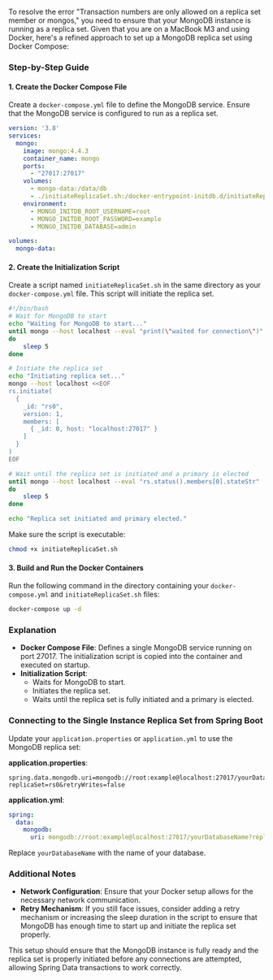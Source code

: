 To resolve the error "Transaction numbers are only allowed on a replica set member or mongos," you need to ensure that your MongoDB instance is running as a replica set. Given that you are on a MacBook M3 and using Docker, here's a refined approach to set up a MongoDB replica set using Docker Compose:

### Step-by-Step Guide

#### 1. Create the Docker Compose File

Create a `docker-compose.yml` file to define the MongoDB service. Ensure that the MongoDB service is configured to run as a replica set.

```yaml
version: '3.8'
services:
  mongo:
    image: mongo:4.4.3
    container_name: mongo
    ports:
      - "27017:27017"
    volumes:
      - mongo-data:/data/db
      - ./initiateReplicaSet.sh:/docker-entrypoint-initdb.d/initiateReplicaSet.sh
    environment:
      - MONGO_INITDB_ROOT_USERNAME=root
      - MONGO_INITDB_ROOT_PASSWORD=example
      - MONGO_INITDB_DATABASE=admin

volumes:
  mongo-data:
```

#### 2. Create the Initialization Script

Create a script named `initiateReplicaSet.sh` in the same directory as your `docker-compose.yml` file. This script will initiate the replica set.

```sh
#!/bin/bash
# Wait for MongoDB to start
echo "Waiting for MongoDB to start..."
until mongo --host localhost --eval "print(\"waited for connection\")"
do
    sleep 5
done

# Initiate the replica set
echo "Initiating replica set..."
mongo --host localhost <<EOF
rs.initiate(
  {
    _id: "rs0",
    version: 1,
    members: [
      { _id: 0, host: "localhost:27017" }
    ]
  }
)
EOF

# Wait until the replica set is initiated and a primary is elected
until mongo --host localhost --eval "rs.status().members[0].stateStr" | grep PRIMARY
do
    sleep 5
done

echo "Replica set initiated and primary elected."
```

Make sure the script is executable:

```sh
chmod +x initiateReplicaSet.sh
```

#### 3. Build and Run the Docker Containers

Run the following command in the directory containing your `docker-compose.yml` and `initiateReplicaSet.sh` files:

```sh
docker-compose up -d
```

### Explanation

- **Docker Compose File**: Defines a single MongoDB service running on port 27017. The initialization script is copied into the container and executed on startup.
- **Initialization Script**: 
  - Waits for MongoDB to start.
  - Initiates the replica set.
  - Waits until the replica set is fully initiated and a primary is elected.

### Connecting to the Single Instance Replica Set from Spring Boot

Update your `application.properties` or `application.yml` to use the MongoDB replica set:

**application.properties**:

```properties
spring.data.mongodb.uri=mongodb://root:example@localhost:27017/yourDatabaseName?replicaSet=rs0&retryWrites=false
```

**application.yml**:

```yaml
spring:
  data:
    mongodb:
      uri: mongodb://root:example@localhost:27017/yourDatabaseName?replicaSet=rs0&retryWrites=false
```

Replace `yourDatabaseName` with the name of your database.

### Additional Notes

- **Network Configuration**: Ensure that your Docker setup allows for the necessary network communication.
- **Retry Mechanism**: If you still face issues, consider adding a retry mechanism or increasing the sleep duration in the script to ensure that MongoDB has enough time to start up and initiate the replica set properly.

This setup should ensure that the MongoDB instance is fully ready and the replica set is properly initiated before any connections are attempted, allowing Spring Data transactions to work correctly.

